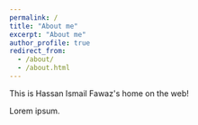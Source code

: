 ```yaml
---
permalink: /
title: "About me"
excerpt: "About me"
author_profile: true
redirect_from: 
  - /about/
  - /about.html
---
```


This is Hassan Ismail Fawaz's home on the web! 

Lorem ipsum.